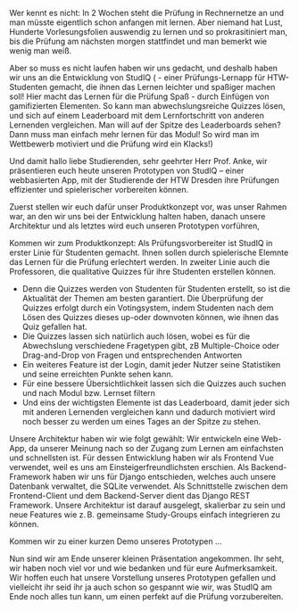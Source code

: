 Wer kennt es nicht: In 2 Wochen steht die Prüfung in Rechnernetze an und man müsste eigentlich schon anfangen mit lernen. Aber niemand hat Lust, Hunderte Vorlesungsfolien auswendig zu lernen und so prokrasitiniert man, bis die Prüfung am nächsten morgen stattfindet und man bemerkt wie wenig man weiß.

Aber so muss es nicht laufen haben wir uns gedacht, und deshalb haben wir uns an die Entwicklung von StudIQ
    ( - einer Prüfungs-Lernapp für HTW-Studenten gemacht, die ihnen das Lernen leichter und spaßiger machen soll! 
Hier macht das Lernen für die Prüfung Spaß - durch Einfügen von gamifizierten Elementen. So kann man abwechslungsreiche Quizzes lösen, und sich auf einem Leaderboard mit dem Lernfortschritt von anderen Lernenden vergleichen.
Man will auf der Spitze des Leaderboards sehen? 
Dann muss man einfach mehr lernen für das Modul!
So wird man im Wettbewerb motiviert und die Prüfung wird ein Klacks!)

Und damit hallo liebe Studierenden, sehr geehrter Herr Prof. Anke, wir präsentieren euch heute unseren Prototypen von StudIQ – einer webbasierten App, mit der Studierende der HTW Dresden ihre Prüfungen effizienter und spielerischer vorbereiten können.

Zuerst stellen wir euch dafür unser Produktkonzept vor, was unser Rahmen war, an den wir uns bei der Entwicklung halten haben, danach unsere Architektur und als letztes wird euch <Name> unseren Prototypen vorführen,

Kommen wir zum Produktkonzept: 
Als Prüfungsvorbereiter ist StudIQ in erster Linie für Studenten gemacht. Ihnen sollen durch spielerische Elemnte das Lernen für die Prüfung erlechtert werden. In zweiter Linie auch die Professoren, die qualitative Quizzes für ihre Studenten erstellen können.
- Denn die Quizzes werden von Studenten für Studenten erstellt, so ist die Aktualität der Themen am besten garantiert. Die Überprüfung der Quizzes erfolgt durch ein Votingsystem, indem Studenten nach dem Lösen des Quizzes dieses up-oder downvoten können, wie ihnen das Quiz gefallen hat.
- Die Quizzes lassen sich natürlich auch lösen, wobei es für die Abwechslung verschiedene Fragetypen gibt, zB Multiple-Choice oder Drag-and-Drop von Fragen und entsprechenden Antworten
- Ein weiteres Feature ist der Login, damit jeder Nutzer seine Statistiken und seine erreichten Punkte sehen kann.
- Für eine bessere Übersichtlichkeit lassen sich die Quizzes auch suchen und nach Modul bzw. Lernset filtern
- Und eins der wichtigsten Elemente ist das Leaderboard, damit jeder sich mit anderen Lernenden vergleichen kann und dadurch motiviert wird noch besser zu werden um eines Tages an der Spitze zu stehen.

Unsere Architektur haben wir wie folgt gewählt: 
Wir entwickeln eine Web-App, da unserer Meinung nach so der Zugang zum Lernen am einfachsten und schnellsten ist. Für dessen Entwicklung haben wir als Frontend Vue verwendet, weil es uns am Einsteigerfreundlichsten erschien. Als Backend-Framework haben wir uns für Django entschieden, welches auch unsere Datenbank verwaltet, die SQLite verwendet. Als Schnittstelle zwischen dem Frontend-Client und dem Backend-Server dient das Django REST Framework.
Unsere Architektur ist darauf ausgelegt, skalierbar zu sein und neue Features wie z. B. gemeinsame Study-Groups einfach integrieren zu können.


Kommen wir zu einer kurzen Demo unseres Prototypen
...


Nun sind wir am Ende unserer kleinen Präsentation angekommen. Ihr seht, wir haben noch viel vor und wie bedanken und für eure Aufmerksamkeit.
Wir hoffen euch hat unsere Vorstellung unseres Prototypen gefallen und vielleicht ihr seid ihr ja auch schon so gespannt wie wir, was StudIQ am Ende noch alles tun kann, um einen perfekt auf die Prüfung vorzubereiten.
